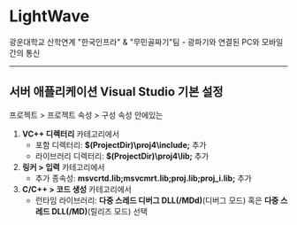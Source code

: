 # LightWave
광운대학교 산학연계 "한국인프라" &amp; "무민골짜기"팀 - 광파기와 연결된 PC와 모바일간의 통신

---
## 서버 애플리케이션 Visual Studio 기본 설정
프로젝트 > 프로젝트 속성 > 구성 속성 안에있는
1. **VC++ 디렉터리** 카테고리에서
    - 포함 디렉터리: **$(ProjectDir)\proj4\include;** 추가
    - 라이브러리 디렉터리: **$(ProjectDir)\proj4\lib;** 추가
2. **링커 > 입력** 카테고리에서
    - 추가 종속성: **msvcrtd.lib;msvcmrt.lib;proj.lib;proj_i.lib;** 추가
3. **C/C++ > 코드 생성** 카테고리에서
    - 런타임 라이브러리: **다중 스레드 디버그 DLL(/MDd)**(디버그 모드) 혹은 **다중 스레드 DLL(/MD)**(릴리즈 모드) 선택
